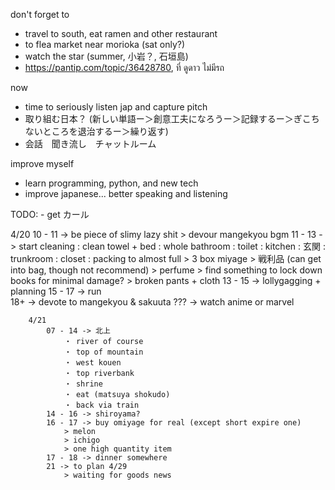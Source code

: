 don't forget to 
- travel to south, eat ramen and other restaurant
- to flea market near morioka (sat only?)
- watch the star (summer, 小岩？, 石垣島)
- https://pantip.com/topic/36428780, ที่ ดูดาว ไม่มีรถ

now
- time to seriously listen jap and capture pitch 
- 取り組む日本？ (新しい単語ー＞創意工夫になろうー＞記録するー＞ぎこちないところを退治するー＞繰り返す)
- 会話　聞き流し　チャットルーム

improve myself
- learn programming, python, and new tech 
- improve japanese... better speaking and listening

TODO:
	- get カール

4/20
			10 - 11 -> be piece of slimy lazy shit
				> devour mangekyou bgm
			11 - 13 -> start cleaning
				: clean towel + bed
				: whole bathroom
				: toilet
				: kitchen
				: 玄関
				: trunkroom
				: closet
				: packing to almost full
					> 3 box miyage
					> 戦利品 (can get into bag, though not recommend)
					> perfume
					> find something to lock down books for minimal damage?
					> broken pants + cloth
			13 - 15 -> lollygagging + planning
			15 - 17 -> run	
			18+		-> devote to mangekyou & sakuuta
			???		-> watch anime or marvel
			
		4/21
			07 - 14 -> 北上
				・ river of course
				・ top of mountain
				・ west kouen
				・ top riverbank
				・ shrine
				・ eat (matsuya shokudo)
				・ back via train
			14 - 16 -> shiroyama?
			16 - 17 -> buy omiyage for real (except short expire one)
				> melon
				> ichigo
				> one high quantity item
			17 - 18 -> dinner somewhere				
			21 -> to plan 4/29
				> waiting for goods news

